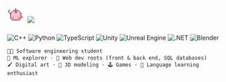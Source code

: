 # <img src="./images/hi.gif" height="40"/> <img src="https://readme-typing-svg.herokuapp.com?font=Fira+Code&size=25&pause=1000&color=FDC4CA&center=true&vCenter=true&width=295&height=40&lines=hi+there%2C+i'm+mia" height="40"/>


![C++](https://img.shields.io/badge/C++-2E2E2E?style=flat&logo=c%2B%2B&logoColor=FDC4CA)
![Python](https://img.shields.io/badge/Python-2E2E2E?style=flat&logo=python&logoColor=FDC4CA)
![TypeScript](https://img.shields.io/badge/TypeScript-2E2E2E?style=flat&logo=typescript&logoColor=FDC4CA)
![Unity](https://img.shields.io/badge/Unity-2E2E2E?style=flat&logo=unity&logoColor=FDC4CA)
![Unreal Engine](https://img.shields.io/badge/Unreal%20Engine-2E2E2E?style=flat&logo=unrealengine&logoColor=FDC4CA)
![.NET](https://img.shields.io/badge/.NET-2E2E2E?style=flat&logo=dotnet&logoColor=FDC4CA)
![Blender](https://img.shields.io/badge/Blender-2E2E2E?style=flat&logo=blender&logoColor=FDC4CA)

```
🧑‍💻 Software engineering student  
🧠 ML explorer · 🌸 Web dev roots (front & back end, SQL databases)
🖌️ Digital art · 🫧 3D modeling · 🕹️ Games · 🍥 Language learning enthusiast
```
